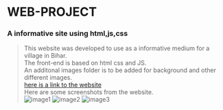 # WEB-PROJECT
### A informative site using html,js,css
> This website was developed to use as a informative medium for a village in Bihar. <br>
The front-end is based on html css and JS. <br>
An additonal images folder is to be added for background and other different images. <br>
[here is a link to the website](https://navhath.com) <br>
Here are some screenshots from the website. <br>
![image1](https://github.com/saurabh98s/WEB-PROJECT1/blob/master/village1.png)
![image2](https://github.com/saurabh98s/WEB-PROJECT1/blob/master/village2.png)
![image3](https://github.com/saurabh98s/WEB-PROJECT1/blob/master/village3.png)
